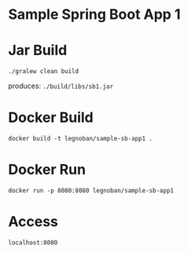 # Sample Spring Boot App 1

# Jar Build
`./gralew clean build`

produces: `./build/libs/sb1.jar`

# Docker Build
`docker build -t legnoban/sample-sb-app1 .`

# Docker Run
`docker run -p 8080:8080 legnoban/sample-sb-app1`

# Access
`localhost:8080`
